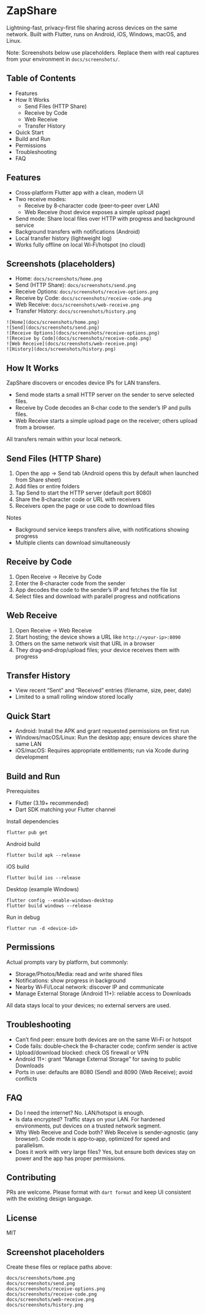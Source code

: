 ZapShare
========

Lightning-fast, privacy-first file sharing across devices on the same network. Built with Flutter, runs on Android, iOS, Windows, macOS, and Linux.

Note: Screenshots below use placeholders. Replace them with real captures from your environment in `docs/screenshots/`.

Table of Contents
-----------------
- Features
- How It Works
  - Send Files (HTTP Share)
  - Receive by Code
  - Web Receive
  - Transfer History
- Quick Start
- Build and Run
- Permissions
- Troubleshooting
- FAQ

Features
--------
- Cross‑platform Flutter app with a clean, modern UI
- Two receive modes:
  - Receive by 8‑character code (peer‑to‑peer over LAN)
  - Web Receive (host device exposes a simple upload page)
- Send mode: Share local files over HTTP with progress and background service
- Background transfers with notifications (Android)
- Local transfer history (lightweight log)
- Works fully offline on local Wi‑Fi/hotspot (no cloud)

Screenshots (placeholders)
-------------------------
- Home: `docs/screenshots/home.png`
- Send (HTTP Share): `docs/screenshots/send.png`
- Receive Options: `docs/screenshots/receive-options.png`
- Receive by Code: `docs/screenshots/receive-code.png`
- Web Receive: `docs/screenshots/web-receive.png`
- Transfer History: `docs/screenshots/history.png`

```
![Home](docs/screenshots/home.png)
![Send](docs/screenshots/send.png)
![Receive Options](docs/screenshots/receive-options.png)
![Receive by Code](docs/screenshots/receive-code.png)
![Web Receive](docs/screenshots/web-receive.png)
![History](docs/screenshots/history.png)
```

How It Works
------------
ZapShare discovers or encodes device IPs for LAN transfers.
- Send mode starts a small HTTP server on the sender to serve selected files.
- Receive by Code decodes an 8‑char code to the sender’s IP and pulls files.
- Web Receive starts a simple upload page on the receiver; others upload from a browser.

All transfers remain within your local network.

Send Files (HTTP Share)
-----------------------
1. Open the app → Send tab (Android opens this by default when launched from Share sheet)
2. Add files or entire folders
3. Tap Send to start the HTTP server (default port 8080)
4. Share the 8‑character code or URL with receivers
5. Receivers open the page or use code to download files

Notes
- Background service keeps transfers alive, with notifications showing progress
- Multiple clients can download simultaneously

Receive by Code
---------------
1. Open Receive → Receive by Code
2. Enter the 8‑character code from the sender
3. App decodes the code to the sender’s IP and fetches the file list
4. Select files and download with parallel progress and notifications

Web Receive
-----------
1. Open Receive → Web Receive
2. Start hosting; the device shows a URL like `http://<your-ip>:8090`
3. Others on the same network visit that URL in a browser
4. They drag‑and‑drop/upload files; your device receives them with progress

Transfer History
----------------
- View recent “Sent” and “Received” entries (filename, size, peer, date)
- Limited to a small rolling window stored locally

Quick Start
-----------
- Android: Install the APK and grant requested permissions on first run
- Windows/macOS/Linux: Run the desktop app; ensure devices share the same LAN
- iOS/macOS: Requires appropriate entitlements; run via Xcode during development

Build and Run
-------------
Prerequisites
- Flutter (3.19+ recommended)
- Dart SDK matching your Flutter channel

Install dependencies
```
flutter pub get
```

Android build
```
flutter build apk --release
```

iOS build
```
flutter build ios --release
```

Desktop (example Windows)
```
flutter config --enable-windows-desktop
flutter build windows --release
```

Run in debug
```
flutter run -d <device-id>
```

Permissions
-----------
Actual prompts vary by platform, but commonly:
- Storage/Photos/Media: read and write shared files
- Notifications: show progress in background
- Nearby Wi‑Fi/Local network: discover IP and communicate
- Manage External Storage (Android 11+): reliable access to Downloads

All data stays local to your devices; no external servers are used.

Troubleshooting
---------------
- Can’t find peer: ensure both devices are on the same Wi‑Fi or hotspot
- Code fails: double‑check the 8‑character code; confirm sender is active
- Upload/download blocked: check OS firewall or VPN
- Android 11+: grant “Manage External Storage” for saving to public Downloads
- Ports in use: defaults are 8080 (Send) and 8090 (Web Receive); avoid conflicts

FAQ
---
- Do I need the internet? No. LAN/hotspot is enough.
- Is data encrypted? Traffic stays on your LAN. For hardened environments, put devices on a trusted network segment.
- Why Web Receive and Code both? Web Receive is sender‑agnostic (any browser). Code mode is app‑to‑app, optimized for speed and parallelism.
- Does it work with very large files? Yes, but ensure both devices stay on power and the app has proper permissions.

Contributing
------------
PRs are welcome. Please format with `dart format` and keep UI consistent with the existing design language.

License
-------
MIT

Screenshot placeholders
-----------------------
Create these files or replace paths above:
```
docs/screenshots/home.png
docs/screenshots/send.png
docs/screenshots/receive-options.png
docs/screenshots/receive-code.png
docs/screenshots/web-receive.png
docs/screenshots/history.png
```
